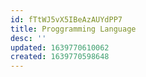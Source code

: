 ```yaml
---
id: fTtWJ5vX5IBeAzAUYdPP7
title: Proggramming Language
desc: ''
updated: 1639770610062
created: 1639770598648
---
```



